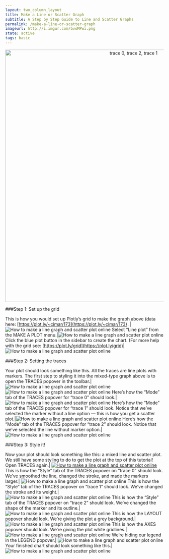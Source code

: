 ```yaml
---
layout: two_column_layout
title: Make a Line or Scatter Graph
subtitle: A Step by Step Guide to Line and Scatter Graphs
permalink: /make-a-line-or-scatter-graph
imageurl: http://i.imgur.com/bvoMPwi.png
state: active
tags: basic
---
```


<div>
    <a href="https://plot.ly/~cimar/195/" target="_blank" title="trace 0, trace 2, trace 1" style="display: block; text-align: center;"><img src="https://plot.ly/~cimar/195.png" alt="trace 0, trace 2, trace 1" style="max-width: 100%;width: 800px;"  width="800" onerror="this.onerror=null;this.src='https://plot.ly/404.png';" /></a>
    <script data-plotly="cimar:195" src="https://plot.ly/embed.js" async></script>
</div>


###Step 1: Set up the grid


This is how you would set up Plotly’s grid to make the graph above (data here: [https://plot.ly/~cimar/173](https://plot.ly/~cimar/173) .| ![How to make a line graph and scatter plot online](https://plot.ly/static/learn/images/web_app_tutorials/how-to-make-a-line-graph-and-scatter-plot-online/image16.png)
Select “Line plot” from the MAKE A PLOT menu.|![How to make a line graph and scatter plot online](https://plot.ly/static/learn/images/web_app_tutorials/how-to-make-a-line-graph-and-scatter-plot-online/image02.png)
Click the blue plot button in the sidebar to create the chart.  (For more help with the grid see: [https://plot.ly/grid](https://plot.ly/grid)| ![How to make a line graph and scatter plot online](https://plot.ly/static/learn/images/web_app_tutorials/how-to-make-a-line-graph-and-scatter-plot-online/image13.png)

###Step 2: Setting the traces

Your plot should look something like this. All the traces are line plots with markers. The first step to styling it into the mixed-type graph above is to open the TRACES popover in the toolbar.| ![How to make a line graph and scatter plot online](https://plot.ly/static/learn/images/web_app_tutorials/how-to-make-a-line-graph-and-scatter-plot-online/image12.png) ![How to make a line graph and scatter plot online](https://plot.ly/static/learn/images/web_app_tutorials/how-to-make-a-line-graph-and-scatter-plot-online/image11.png)
Here’s how the “Mode” tab of the TRACES popover for “trace 0” should look.|![How to make a line graph and scatter plot online](https://plot.ly/static/learn/images/web_app_tutorials/how-to-make-a-line-graph-and-scatter-plot-online/image09.png)
Here’s how the “Mode” tab of the TRACES popover for “trace 1” should look. Notice that we’ve selected the marker without a line option &#8212; this is how you get a scatter plot.|![How to make a line graph and scatter plot online](https://plot.ly/static/learn/images/web_app_tutorials/how-to-make-a-line-graph-and-scatter-plot-online/image00.png)
Here’s how the “Mode” tab of the TRACES popover for “trace 2” should look. Notice that we’ve selected the line without marker option.| ![How to make a line graph and scatter plot online](https://plot.ly/static/learn/images/web_app_tutorials/how-to-make-a-line-graph-and-scatter-plot-online/image10.png)

###Step 3: Style it!

Now your plot should look something like this: a mixed line and scatter plot. We still have some styling to do to get the plot at the top of this tutorial! Open TRACES again.| [![How to make a line graph and scatter plot online](https://plot.ly/static/learn/images/web_app_tutorials/how-to-make-a-line-graph-and-scatter-plot-online/image14.png)](https://plot.ly/static/learn/images/web_app_tutorials/how-to-make-a-line-graph-and-scatter-plot-online/image14.png)
This is how the “Style” tab of the TRACES popover on “trace 0” should look. We’ve smoothed the line, changed the stroke, and made the markers larger.| ![How to make a line graph and scatter plot online](https://plot.ly/static/learn/images/web_app_tutorials/how-to-make-a-line-graph-and-scatter-plot-online/image05.png)
This is how the “Style” tab of the TRACES popover on “trace 1” should look. We’ve changed the stroke and its weight.| ![How to make a line graph and scatter plot online](https://plot.ly/static/learn/images/web_app_tutorials/how-to-make-a-line-graph-and-scatter-plot-online/image01.png)
This is how the “Style” tab of the TRACES popover on “trace 2” should look. We’ve changed the shape of the marker and its outline.| ![How to make a line graph and scatter plot online](https://plot.ly/static/learn/images/web_app_tutorials/how-to-make-a-line-graph-and-scatter-plot-online/image03.png)
This is how the LAYOUT popover should look. We’re giving the plot a grey background.| ![How to make a line graph and scatter plot online](https://plot.ly/static/learn/images/web_app_tutorials/how-to-make-a-line-graph-and-scatter-plot-online/image17.png)
This is how the AXES popover should look.  We’re giving the plot white gridlines.| ![How to make a line graph and scatter plot online](https://plot.ly/static/learn/images/web_app_tutorials/how-to-make-a-line-graph-and-scatter-plot-online/image15.png)
We’re hiding our legend in the LEGEND popover.| ![How to make a line graph and scatter plot online](https://plot.ly/static/learn/images/web_app_tutorials/how-to-make-a-line-graph-and-scatter-plot-online/image18.png)
Your finished chart should look something like this.| ![How to make a line graph and scatter plot online](https://plot.ly/static/learn/images/web_app_tutorials/how-to-make-a-line-graph-and-scatter-plot-online/image04.png)
